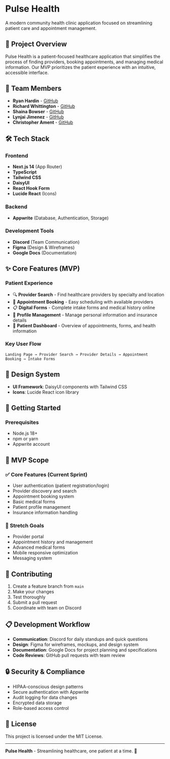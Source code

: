# Pulse Health

A modern community health clinic application focused on streamlining patient care and appointment management.

## 🎯 Project Overview

Pulse Health is a patient-focused healthcare application that simplifies the process of finding providers, booking appointments, and managing medical information. Our MVP prioritizes the patient experience with an intuitive, accessible interface.

## 👥 Team Members

- **Ryan Hardin** - [GitHub](https://github.com/Rhardin378)
- **Richard Whittington** - [GitHub](https://github.com/kilted2000)
- **Shaina Bowser** - [GitHub](https://github.com/poisonivy91)
- **Lynjai Jimenez** - [GitHub](https://github.com/IntermediaDesigns)
- **Christopher Ament** - [GitHub](https://github.com/KelseyProgrammer) 

## 🛠️ Tech Stack

### Frontend
- **Next.js 14** (App Router)
- **TypeScript**
- **Tailwind CSS**
- **DaisyUI**
- **React Hook Form**
- **Lucide React** (Icons)

### Backend
- **Appwrite** (Database, Authentication, Storage)

### Development Tools
- **Discord** (Team Communication)
- **Figma** (Design & Wireframes)
- **Google Docs** (Documentation)

## ✨ Core Features (MVP)

### Patient Experience
- 🔍 **Provider Search** - Find healthcare providers by specialty and location
- 📅 **Appointment Booking** - Easy scheduling with available providers
- 📋 **Digital Forms** - Complete intake forms and medical history online
- 👤 **Profile Management** - Manage personal information and insurance details
- 🏥 **Patient Dashboard** - Overview of appointments, forms, and health information

### Key User Flow
```
Landing Page → Provider Search → Provider Details → Appointment Booking → Intake Forms
```

## 🎨 Design System

- **UI Framework**: DaisyUI components with Tailwind CSS
- **Icons**: Lucide React icon library

## 🚀 Getting Started

### Prerequisites
- Node.js 18+ 
- npm or yarn
- Appwrite account


## 📱 MVP Scope

### ✅ Core Features (Current Sprint)
- User authentication (patient registration/login)
- Provider discovery and search
- Appointment booking system
- Basic medical forms
- Patient profile management
- Insurance information handling

### 🎯 Stretch Goals
- Provider portal
- Appointment history and management
- Advanced medical forms
- Mobile responsive optimization
- Messaging system


## 🤝 Contributing

1. Create a feature branch from `main`
2. Make your changes
3. Test thoroughly
4. Submit a pull request
5. Coordinate with team on Discord

## 📋 Development Workflow

- **Communication**: Discord for daily standups and quick questions
- **Design**: Figma for wireframes, mockups, and design system
- **Documentation**: Google Docs for project planning and specifications
- **Code Reviews**: GitHub pull requests with team review

## 🔒 Security & Compliance

- HIPAA-conscious design patterns
- Secure authentication with Appwrite
- Audit logging for data changes
- Encrypted data storage
- Role-based access control

## 📄 License

This project is licensed under the MIT License.

---

**Pulse Health** - Streamlining healthcare, one patient at a time. 💙